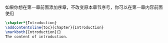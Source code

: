 如果你想在第一章前面添加序章，不改变原本章节序号，你可以在第一章内容前面使用

```tex
\chapter*{Introduction}
\addcontentsline{toc}{chapter}{Introduction} 
\markboth{Introduction}{} 
The content of introduction.
```

